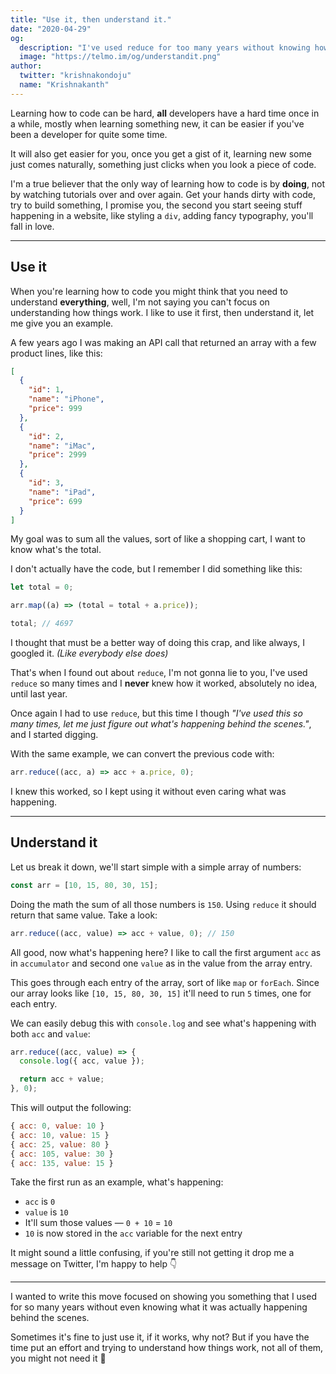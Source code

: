 ```yaml
---
title: "Use it, then understand it."
date: "2020-04-29"
og:
  description: "I've used reduce for too many years without knowing how it worked."
  image: "https://telmo.im/og/understandit.png"
author:
  twitter: "krishnakondoju"
  name: "Krishnakanth"
---
```


Learning how to code can be hard, **all** developers have a hard time once in a while, mostly when learning something new, it can be easier if you've been a developer for quite some time.

It will also get easier for you, once you get a gist of it, learning new some just comes naturally, something just clicks when you look a piece of code.

I'm a true believer that the only way of learning how to code is by **doing**, not by watching tutorials over and over again. Get your hands dirty with code, try to build something, I promise you, the second you start seeing stuff happening in a website, like styling a `div`, adding fancy typography, you'll fall in love.

---

## Use it

When you're learning how to code you might think that you need to understand **everything**, well, I'm not saying you can't focus on understanding how things work. I like to use it first, then understand it, let me give you an example.

A few years ago I was making an API call that returned an array with a few product lines, like this:

```json
[
  {
    "id": 1,
    "name": "iPhone",
    "price": 999
  },
  {
    "id": 2,
    "name": "iMac",
    "price": 2999
  },
  {
    "id": 3,
    "name": "iPad",
    "price": 699
  }
]
```

My goal was to sum all the values, sort of like a shopping cart, I want to know what's the total.

I don't actually have the code, but I remember I did something like this:

```js
let total = 0;

arr.map((a) => (total = total + a.price));

total; // 4697
```

I thought that must be a better way of doing this crap, and like always, I googled it. _(Like everybody else does)_

That's when I found out about `reduce`, I'm not gonna lie to you, I've used `reduce` so many times and I **never** knew how it worked, absolutely no idea, until last year.

Once again I had to use `reduce`, but this time I though _"I've used this so many times, let me just figure out what's happening behind the scenes."_, and I started digging.

With the same example, we can convert the previous code with:

```js
arr.reduce((acc, a) => acc + a.price, 0);
```

I knew this worked, so I kept using it without even caring what was happening.

---

## Understand it

Let us break it down, we'll start simple with a simple array of numbers:

```js
const arr = [10, 15, 80, 30, 15];
```

Doing the math the sum of all those numbers is `150`. Using `reduce` it should return that same value. Take a look:

```js
arr.reduce((acc, value) => acc + value, 0); // 150
```

All good, now what's happening here? I like to call the first argument `acc` as in `accumulator` and second one `value` as in the value from the array entry.

This goes through each entry of the array, sort of like `map` or `forEach`. Since our array looks like `[10, 15, 80, 30, 15]` it'll need to run `5` times, one for each entry.

We can easily debug this with `console.log` and see what's happening with both `acc` and `value`:

```js
arr.reduce((acc, value) => {
  console.log({ acc, value });

  return acc + value;
}, 0);
```

This will output the following:

```js
{ acc: 0, value: 10 }
{ acc: 10, value: 15 }
{ acc: 25, value: 80 }
{ acc: 105, value: 30 }
{ acc: 135, value: 15 }
```

Take the first run as an example, what's happening:

- `acc` is `0`
- `value` is `10`
- It'll sum those values — `0 + 10` = `10`
- `10` is now stored in the `acc` variable for the next entry

It might sound a little confusing, if you're still not getting it drop me a message on Twitter, I'm happy to help 👇

---

I wanted to write this move focused on showing you something that I used for so many years without even knowing what it was actually happening behind the scenes.

Sometimes it's fine to just use it, if it works, why not? But if you have the time put an effort and trying to understand how things work, not all of them, you might
not need it 🙂
